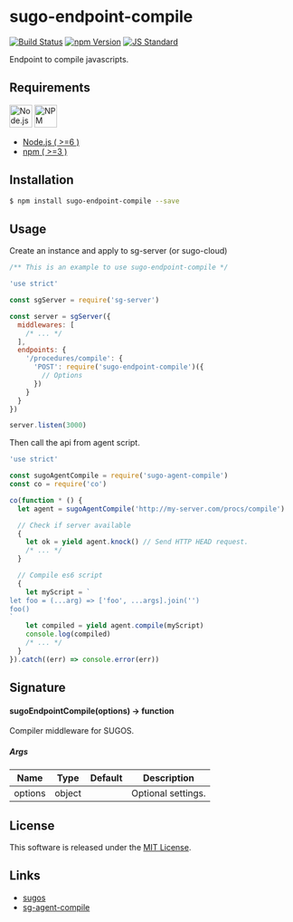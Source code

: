 sugo-endpoint-compile
==========

<!---
This file is generated by ape-tmpl. Do not update manually.
--->

<!-- Badge Start -->
<a name="badges"></a>

[![Build Status][bd_travis_com_shield_url]][bd_travis_com_url]
[![npm Version][bd_npm_shield_url]][bd_npm_url]
[![JS Standard][bd_standard_shield_url]][bd_standard_url]

[bd_repo_url]: https://github.com/realglobe-Inc/sugo-endpoint-compile
[bd_travis_url]: http://travis-ci.org/realglobe-Inc/sugo-endpoint-compile
[bd_travis_shield_url]: http://img.shields.io/travis/realglobe-Inc/sugo-endpoint-compile.svg?style=flat
[bd_travis_com_url]: http://travis-ci.com/realglobe-Inc/sugo-endpoint-compile
[bd_travis_com_shield_url]: https://api.travis-ci.com/realglobe-Inc/sugo-endpoint-compile.svg?token=aeFzCpBZebyaRijpCFmm
[bd_license_url]: https://github.com/realglobe-Inc/sugo-endpoint-compile/blob/master/LICENSE
[bd_codeclimate_url]: http://codeclimate.com/github/realglobe-Inc/sugo-endpoint-compile
[bd_codeclimate_shield_url]: http://img.shields.io/codeclimate/github/realglobe-Inc/sugo-endpoint-compile.svg?style=flat
[bd_codeclimate_coverage_shield_url]: http://img.shields.io/codeclimate/coverage/github/realglobe-Inc/sugo-endpoint-compile.svg?style=flat
[bd_gemnasium_url]: https://gemnasium.com/realglobe-Inc/sugo-endpoint-compile
[bd_gemnasium_shield_url]: https://gemnasium.com/realglobe-Inc/sugo-endpoint-compile.svg
[bd_npm_url]: http://www.npmjs.org/package/sugo-endpoint-compile
[bd_npm_shield_url]: http://img.shields.io/npm/v/sugo-endpoint-compile.svg?style=flat
[bd_standard_url]: http://standardjs.com/
[bd_standard_shield_url]: https://img.shields.io/badge/code%20style-standard-brightgreen.svg

<!-- Badge End -->


<!-- Description Start -->
<a name="description"></a>

Endpoint to compile javascripts.

<!-- Description End -->


<!-- Overview Start -->
<a name="overview"></a>



<!-- Overview End -->


<!-- Sections Start -->
<a name="sections"></a>

<!-- Section from "doc/guides/00.Requirements.md.hbs" Start -->

<a name="section-doc-guides-00-requirements-md"></a>
Requirements
-----

<a href="https://nodejs.org">
  <img src="https://realglobe-inc.github.io/sugos-assets/images/nodejs-banner.png"
       alt="Node.js"
       height="40"
       style="height:40px"
  /></a>
<a href="https://docs.npmjs.com/">
  <img src="https://realglobe-inc.github.io/sugos-assets/images/npm-banner.png"
       alt="NPM"
       height="40"
       style="height:40px"
  /></a>

+ [Node.js ( >=6 )][node_download_url]
+ [npm ( >=3 )][npm_url]

[node_download_url]: https://nodejs.org/en/download/
[npm_url]: https://docs.npmjs.com/


<!-- Section from "doc/guides/00.Requirements.md.hbs" End -->

<!-- Section from "doc/guides/01.Installation.md.hbs" Start -->

<a name="section-doc-guides-01-installation-md"></a>
Installation
-----

```bash
$ npm install sugo-endpoint-compile --save
```


<!-- Section from "doc/guides/01.Installation.md.hbs" End -->

<!-- Section from "doc/guides/02.Usage.md.hbs" Start -->

<a name="section-doc-guides-02-usage-md"></a>
Usage
---------

Create an instance and apply to sg-server (or sugo-cloud)

```javascript
/** This is an example to use sugo-endpoint-compile */

'use strict'

const sgServer = require('sg-server')

const server = sgServer({
  middlewares: [
    /* ... */
  ],
  endpoints: {
    '/procedures/compile': {
      'POST': require('sugo-endpoint-compile')({
        // Options
      })
    }
  }
})

server.listen(3000)

```

Then call the api from agent script.

```javascript
'use strict'

const sugoAgentCompile = require('sugo-agent-compile')
const co = require('co')

co(function * () {
  let agent = sugoAgentCompile('http://my-server.com/procs/compile')

  // Check if server available
  {
    let ok = yield agent.knock() // Send HTTP HEAD request.
    /* ... */
  }

  // Compile es6 script
  {
    let myScript = `
let foo = (...arg) => ['foo', ...args].join('')
foo()
`
    let compiled = yield agent.compile(myScript)
    console.log(compiled)
    /* ... */
  }
}).catch((err) => console.error(err))

```

<!-- Section from "doc/guides/02.Usage.md.hbs" End -->

<!-- Section from "doc/guides/03.Signature.md.hbs" Start -->

<a name="section-doc-guides-03-signature-md"></a>
Signature
-------

#### sugoEndpointCompile(options) -> function

Compiler middleware for SUGOS.

##### Args

| Name | Type | Default | Description |
| --- | ---- | --- | --- |
| options | object  |  | Optional settings. |


<!-- Section from "doc/guides/03.Signature.md.hbs" End -->


<!-- Sections Start -->


<!-- LICENSE Start -->
<a name="license"></a>

License
-------
This software is released under the [MIT License](https://github.com/realglobe-Inc/sugo-endpoint-compile/blob/master/LICENSE).

<!-- LICENSE End -->


<!-- Links Start -->
<a name="links"></a>

Links
------

+ [sugos](https://github.com/realglobe-Inc/sugos)
+ [sg-agent-compile](https://github.com/realglobe-Inc/sugo-agent-compile)

<!-- Links End -->
